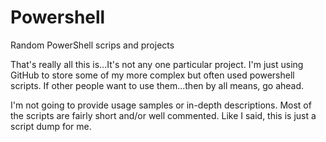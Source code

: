 # Powershell
Random PowerShell scrips and projects

That's really all this is...It's not any one particular project. I'm just using GitHub to store some of my more complex but often used powershell scripts. If other people want to use them...then by all means, go ahead.

I'm not going to provide usage samples or in-depth descriptions. Most of the scripts are fairly short and/or well commented. Like I said, this is just a script dump for me.
